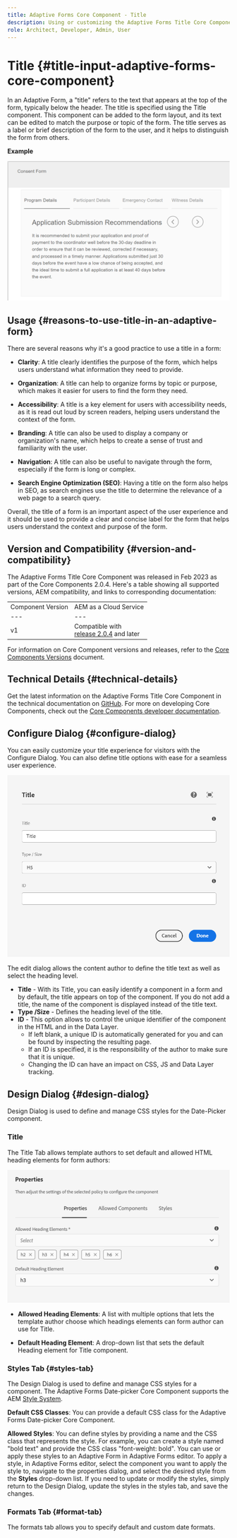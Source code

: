 ```yaml
---
title: Adaptive Forms Core Component - Title 
description: Using or customizing the Adaptive Forms Title Core Component.
role: Architect, Developer, Admin, User
---
```


# Title {#title-input-adaptive-forms-core-component}

In an Adaptive Form, a "title" refers to the text that appears at the top of the form, typically below the header. The title is specified using the Title component. This component can be added to the form layout, and its text can be edited to match the purpose or topic of the form. The title serves as a label or brief description of the form to the user, and it helps to distinguish the form from others.

**Example**

![](/help/adaptive-forms/assets/title.png)

## Usage {#reasons-to-use-title-in-an-adaptive-form}

There are several reasons why it's a good practice to use a title in a form:

*   **Clarity**: A title clearly identifies the purpose of the form, which helps users understand what information they need to provide.

*   **Organization**: A title can help to organize forms by topic or purpose, which makes it easier for users to find the form they need.

*   **Accessibility**: A title is a key element for users with accessibility needs, as it is read out loud by screen readers, helping users understand the context of the form.

*   **Branding**: A title can also be used to display a company or organization's name, which helps to create a sense of trust and familiarity with the user.

*   **Navigation**: A title can also be useful to navigate through the form, especially if the form is long or complex.

*   **Search Engine Optimization (SEO)**: Having a title on the form also helps in SEO, as search engines use the title to determine the relevance of a web page to a search query.

Overall, the title of a form is an important aspect of the user experience and it should be used to provide a clear and concise label for the form that helps users understand the context and purpose of the form.

## Version and Compatibility {#version-and-compatibility}

The Adaptive Forms Title Core Component was released in Feb 2023 as part of the Core Components 2.0.4. Here's a table showing all supported versions, AEM compatibility, and links to corresponding documentation:

|||
|---|---|
|Component Version|AEM as a Cloud Service|
|--- |--- |
|v1|Compatible with<br>[release 2.0.4](/help/versions.md) and later|Compatible|Compatible|

For information on Core Component versions and releases, refer to the [Core Components Versions](/help/versions.md) document.

<!-- ## Sample Component Output {#sample-component-output}

To experience the Accordion Component as well as see examples of its configuration options as well as HTML and JSON output, visit the [Component Library](https://adobe.com/go/aem_cmp_library_accordion). -->


## Technical Details {#technical-details}

Get the latest information on the Adaptive Forms Title Core Component in the technical documentation on [GitHub](https://github.com/adobe/aem-core-forms-components/tree/master/ui.af.apps/src/main/content/jcr_root/apps/core/fd/components/form/title/v1/title). For more on developing Core Components, check out the [Core Components developer documentation](/help/developing/overview.md).

## Configure Dialog {#configure-dialog}

You can easily customize your title experience for visitors with the Configure Dialog. You can also define title options with ease for a seamless user experience.

![Basic tab](/help/adaptive-forms/assets/title_properties.png)

The edit dialog allows the content author to define the title text as well as select the heading level.

*   **Title** - With its Title, you can easily identify a component in a form and by default, the title appears on top of the component. If you do not add a title, the name of the component is displayed instead of the title text.
*   **Type /Size** - Defines the heading level of the title.
*   **ID** - This option allows to control the unique identifier of the component in the HTML and in the Data Layer.
    * If left blank, a unique ID is automatically generated for you and can be found by inspecting the resulting page.
    * If an ID is specified, it is the responsibility of the author to make sure that it is unique.
    * Changing the ID can have an impact on CSS, JS and Data Layer tracking.

## Design Dialog {#design-dialog}

Design Dialog is used to define and manage CSS styles for the Date-Picker component.

### Title

The Title Tab allows template authors to set default and allowed HTML heading elements for form authors: 

![Design dialog title tab](/help/assets/accordion-design-properties.png)

*   **Allowed Heading Elements**: A list with multiple options that lets the template author choose which headings elements can form author can use for Title.

*   **Default Heading Element**: A drop-down list that sets the default Heading element for Title component.


### Styles Tab {#styles-tab}

The Design Dialog is used to define and manage CSS styles for a component. The Adaptive Forms Date-picker Core Component supports the AEM [Style System](/help/get-started/authoring.md#component-styling).

**Default CSS Classes**: You can provide a default CSS class for the Adaptive Forms Date-picker Core Component. 

**Allowed Styles**: You can define styles by providing a name and the CSS class that represents the style. For example, you can create a style named "bold text" and provide the CSS class "font-weight: bold". You can use or apply these styles to an Adaptive Form in Adaptive Forms editor. To apply a style, in Adaptive Forms editor, select the component you want to apply the style to, navigate to the properties dialog, and select the desired style from the **Styles** drop-down list. If you need to update or modify the styles, simply return to the Design Dialog, update the styles in the styles tab, and save the changes.

### Formats Tab {#format-tab}

The formats tab allows you to specify default and custom date formats. 

